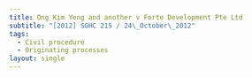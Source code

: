 ```yaml
---
title: Ong Kim Yeng and another v Forte Development Pte Ltd
subtitle: "[2012] SGHC 215 / 24\_October\_2012"
tags:
  - Civil procedure
  - Originating processes
layout: single
---
```


